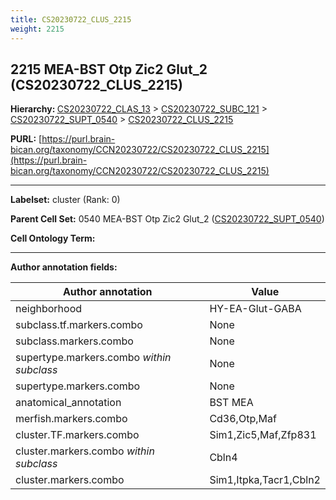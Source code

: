 ```yaml
---
title: CS20230722_CLUS_2215
weight: 2215
---
```

## 2215 MEA-BST Otp Zic2 Glut_2 (CS20230722_CLUS_2215)
<b>Hierarchy: </b>
[CS20230722_CLAS_13](../CS20230722_CLAS_13) >
[CS20230722_SUBC_121](../CS20230722_SUBC_121) >
[CS20230722_SUPT_0540](../CS20230722_SUPT_0540) >
[CS20230722_CLUS_2215](../CS20230722_CLUS_2215)

**PURL:** [https://purl.brain-bican.org/taxonomy/CCN20230722/CS20230722_CLUS_2215](https://purl.brain-bican.org/taxonomy/CCN20230722/CS20230722_CLUS_2215)

---


**Labelset:** cluster (Rank: 0)

**Parent Cell Set:** 0540 MEA-BST Otp Zic2 Glut_2 ([CS20230722_SUPT_0540](../CS20230722_SUPT_0540))



**Cell Ontology Term:** 

[MARKER GENES.]: #


---

[TRANSFERRED ANNOTATIONS.]: #


[AUTHOR ANNOTATION FIELDS.]: #


**Author annotation fields:**

| Author annotation | Value |
|-------------------|-------|
|neighborhood|HY-EA-Glut-GABA|
|subclass.tf.markers.combo|None|
|subclass.markers.combo|None|
|supertype.markers.combo _within subclass_|None|
|supertype.markers.combo|None|
|anatomical_annotation|BST MEA|
|merfish.markers.combo|Cd36,Otp,Maf|
|cluster.TF.markers.combo|Sim1,Zic5,Maf,Zfp831|
|cluster.markers.combo _within subclass_|Cbln4|
|cluster.markers.combo|Sim1,Itpka,Tacr1,Cbln2|
